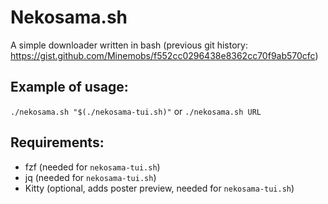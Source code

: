 # Nekosama.sh
A simple downloader written in bash
(previous git history: https://gist.github.com/Minemobs/f552cc0296438e8362cc70f9ab570cfc)

## Example of usage:
`./nekosama.sh "$(./nekosama-tui.sh)"` or `./nekosama.sh URL`

## Requirements:
 - fzf (needed for `nekosama-tui.sh`)
 - jq (needed for `nekosama-tui.sh`)
 - Kitty (optional, adds poster preview, needed for `nekosama-tui.sh`)

